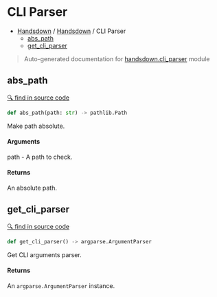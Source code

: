 # CLI Parser

- [Handsdown](./README.md) / [Handsdown](./handsdown_index.md) / CLI Parser
  - [abs_path](#abs_path)
  - [get_cli_parser](#get_cli_parser)

> Auto-generated documentation for [handsdown.cli_parser](../handsdown/cli_parser.py) module

## abs_path

[🔍 find in source code](../handsdown/cli_parser.py#L9)

```python
def abs_path(path: str) -> pathlib.Path
```

Make path absolute.

#### Arguments

path - A path to check.

#### Returns

An absolute path.

## get_cli_parser

[🔍 find in source code](../handsdown/cli_parser.py#L22)

```python
def get_cli_parser() -> argparse.ArgumentParser
```

Get CLI arguments parser.

#### Returns

An `argparse.ArgumentParser` instance.
